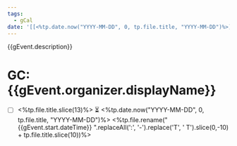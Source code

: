 ```yaml
---
tags:
  - gCal
date: '[[<%tp.date.now("YYYY-MM-DD", 0, tp.file.title, "YYYY-MM-DD")%>]]'
---
```

{{gEvent.description}}
# GC: {{gEvent.organizer.displayName}}
- [ ] <%tp.file.title.slice(13)%> ⏳ <%tp.date.now("YYYY-MM-DD", 0, tp.file.title, "YYYY-MM-DD")%>
<%tp.file.rename("{{gEvent.start.dateTime}} ".replaceAll(':', '-').replace('T', ' T').slice(0,-10) + tp.file.title.slice(10))%>